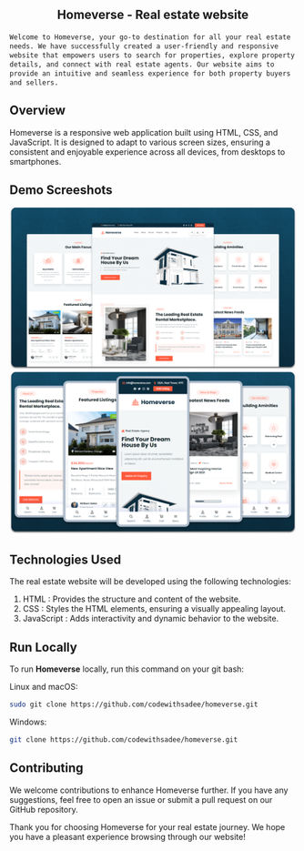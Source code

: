   <h2 align="center">Homeverse - Real estate website</h2>

    Welcome to Homeverse, your go-to destination for all your real estate needs. We have successfully created a user-friendly and responsive website that empowers users to search for properties, explore property details, and connect with real estate agents. Our website aims to provide an intuitive and seamless experience for both property buyers and sellers.

## Overview
Homeverse is a responsive web application built using HTML, CSS, and JavaScript. It is designed to adapt to various screen sizes, ensuring a consistent and enjoyable experience across all devices, from desktops to smartphones.

## Demo Screeshots

![homeverse Desktop Demo](./readme-images/desktop.png "Desktop Demo")
![homeverse Mobile Demo](./readme-images/mobile.png "Mobile Demo")

## Technologies Used
The real estate website will be developed using the following technologies:

1) HTML : Provides the structure and content of the website.
2)  CSS : Styles the HTML elements, ensuring a visually appealing layout.
3)  JavaScript : Adds interactivity and dynamic behavior to the website.
   
## Run Locally

To run **Homeverse** locally, run this command on your git bash:

Linux and macOS:

```bash
sudo git clone https://github.com/codewithsadee/homeverse.git
```

Windows:

```bash
git clone https://github.com/codewithsadee/homeverse.git
```
## Contributing
We welcome contributions to enhance Homeverse further. If you have any suggestions, feel free to open an issue or submit a pull request on our GitHub repository.

Thank you for choosing Homeverse for your real estate journey. We hope you have a pleasant experience browsing through our website!
